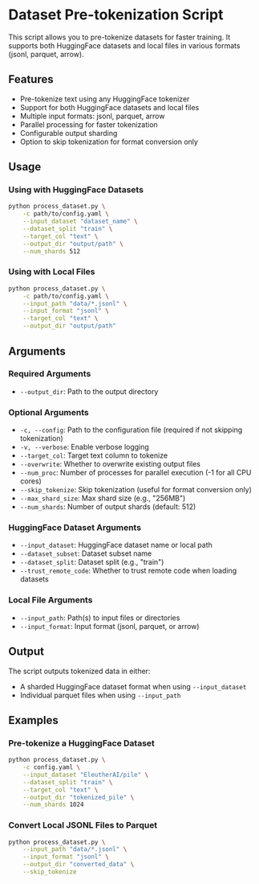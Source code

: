 # Dataset Pre-tokenization Script

This script allows you to pre-tokenize datasets for faster training. It supports both HuggingFace datasets and local files in various formats (jsonl, parquet, arrow).

## Features

- Pre-tokenize text using any HuggingFace tokenizer
- Support for both HuggingFace datasets and local files
- Multiple input formats: jsonl, parquet, arrow
- Parallel processing for faster tokenization
- Configurable output sharding
- Option to skip tokenization for format conversion only

## Usage

### Using with HuggingFace Datasets

```bash
python process_dataset.py \
    -c path/to/config.yaml \
    --input_dataset "dataset_name" \
    --dataset_split "train" \
    --target_col "text" \
    --output_dir "output/path" \
    --num_shards 512
```

### Using with Local Files

```bash
python process_dataset.py \
    -c path/to/config.yaml \
    --input_path "data/*.jsonl" \
    --input_format "jsonl" \
    --target_col "text" \
    --output_dir "output/path"
```

## Arguments

### Required Arguments
- `--output_dir`: Path to the output directory

### Optional Arguments
- `-c, --config`: Path to the configuration file (required if not skipping tokenization)
- `-v, --verbose`: Enable verbose logging
- `--target_col`: Target text column to tokenize
- `--overwrite`: Whether to overwrite existing output files
- `--num_proc`: Number of processes for parallel execution (-1 for all CPU cores)
- `--skip_tokenize`: Skip tokenization (useful for format conversion only)
- `--max_shard_size`: Max shard size (e.g., "256MB")
- `--num_shards`: Number of output shards (default: 512)

### HuggingFace Dataset Arguments
- `--input_dataset`: HuggingFace dataset name or local path
- `--dataset_subset`: Dataset subset name
- `--dataset_split`: Dataset split (e.g., "train")
- `--trust_remote_code`: Whether to trust remote code when loading datasets

### Local File Arguments
- `--input_path`: Path(s) to input files or directories
- `--input_format`: Input format (jsonl, parquet, or arrow)

## Output

The script outputs tokenized data in either:
- A sharded HuggingFace dataset format when using `--input_dataset`
- Individual parquet files when using `--input_path`

## Examples

### Pre-tokenize a HuggingFace Dataset
```bash
python process_dataset.py \
    -c config.yaml \
    --input_dataset "EleutherAI/pile" \
    --dataset_split "train" \
    --target_col "text" \
    --output_dir "tokenized_pile" \
    --num_shards 1024
```

### Convert Local JSONL Files to Parquet
```bash
python process_dataset.py \
    --input_path "data/*.jsonl" \
    --input_format "jsonl" \
    --output_dir "converted_data" \
    --skip_tokenize
```
